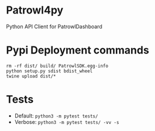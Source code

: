 # Patrowl4py
Python API Client for PatrowlDashboard

# Pypi Deployment commands
```
rm -rf dist/ build/ PatrowlSDK.egg-info
python setup.py sdist bdist_wheel
twine upload dist/*
```

# Tests
- Default: `python3 -m pytest tests/`
- Verbose: `python3 -m pytest tests/ -vv -s`
